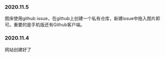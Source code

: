 
### 2020.11.5   
图床使用github issue，在github上创建一个私有仓库，新建issue中拖入图片即可。重要的是手机版还有Github客户端。

### 2020.11.4  
网站创建好了